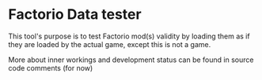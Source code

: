 # Factorio Data tester

This tool's purpose is to test Factorio mod(s) validity by loading them as if they are loaded by the actual game, except this is not a game.

More about inner workings and development status can be found in source code comments (for now)
